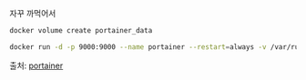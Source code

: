 자꾸 까먹어서
``` bash
docker volume create portainer_data
```

``` bash
docker run -d -p 9000:9000 --name portainer --restart=always -v /var/run/docker.sock:/var/run/docker.sock -v portainer_data:/data portainer/portainer-ce:latest
```


출처: [portainer](https://docs.portainer.io/start/install/server/docker/linux)